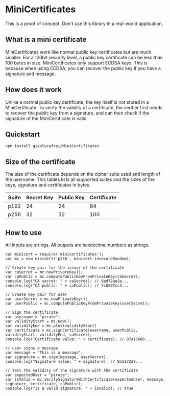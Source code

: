 # MiniCertificates
This is a proof of concept. Don't use this library in a real-world application.

## What is a mini certificate
MiniCertificates work like normal public key certificates but are much smaller.
For a 100bit security level, a public key certificate can be less than 100 bytes in size.
MiniCertificates only support ECDSA keys. This is because when using ECDSA, you can recover the public key if you have a signature and message.

## How does it work
Unlike a normal public key certificate, the key itself is not stored in a MiniCertificate. To verify the validity of a certificate, the verifier first needs to recover the public key from a signature, and can then check if the signature of the MiniCertificate is valid.

## Quickstart

```
npm install gianlucafrei/MiniCertificates
```

## Size of the certificate

The size of the certificate depends on the cipher suite used and length of the username.
This tables lists all supported suites and the sizes of the keys, signature and certificates in bytes.

| Suite | Secret Key | Public Key | Certificate |
|-------|------------|------------|-------------|
| p192  | 24         | 24         | 84          |
| p256  | 32         | 32         | 100         |

## How to use

All inputs are strings.
All outputs are hexdecimal numbers as strings.

```
var minicert = require('minicertificates');
var mc = new minicert('p256', minicert.insecureRandom);

// Create key pair for the issuer of the certificate
var caSecret = mc.newPrivateKey();
var caPublic = mc.computePublicKeyFromPrivateKey(caSecret);
console.log("CA secret: " + caSecret); // 6ed72ae2e...
console.log("CA public: " + caPublic); // 7cb807cc3...

// Create key pair for user
var userSecret = mc.newPrivateKey();
var userPublic = mc.computePublicKeyFromPrivateKey(userSecret);

// Sign the certificate
var username = "pirate";
var validityStart = mc.now();
var validityEnd = mc.plus(validityStart)
var certificate = mc.signCertificate(username, userPublic, validityStart, validityEnd, caSecret);
console.log("Certificate value: " + certificate); // 87a17600...

// user signs a message
var message = "This is a message";
var signature = mc.sign(message, userSecret);
console.log("Signature value: " + signature); // 83a172d9...

// Test the validity of the signature with the certificate
var expectedUser = "pirate";
var isValid = mc.verifySignatureWithCertificate(expectedUser, message, signature, certificate, caPublic);
console.log("Is a valid signature: " + isValid); // true
```